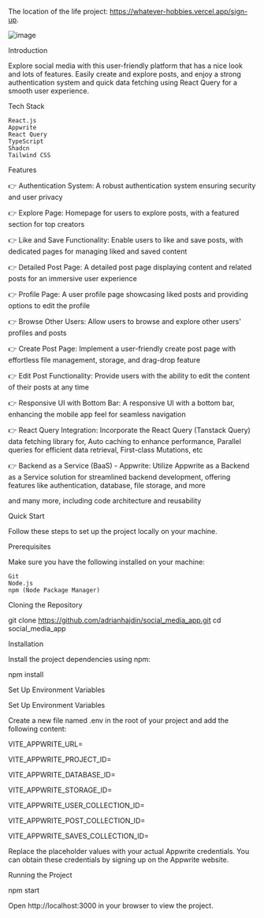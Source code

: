 The location of the life project: https://whatever-hobbies.vercel.app/sign-up.



![image](https://github.com/DrGC70/WhateverHobbies/assets/123336389/cf129cb7-1f75-4b19-9a2c-9effa24749b2)


Introduction

Explore social media with this user-friendly platform that has a nice look and lots of features. Easily create and explore posts, and enjoy a strong authentication system and quick data fetching using React Query for a smooth user experience.

Tech Stack

    React.js
    Appwrite
    React Query
    TypeScript
    Shadcn
    Tailwind CSS


Features

👉 Authentication System: A robust authentication system ensuring security and user privacy

👉 Explore Page: Homepage for users to explore posts, with a featured section for top creators

👉 Like and Save Functionality: Enable users to like and save posts, with dedicated pages for managing liked and saved content

👉 Detailed Post Page: A detailed post page displaying content and related posts for an immersive user experience

👉 Profile Page: A user profile page showcasing liked posts and providing options to edit the profile

👉 Browse Other Users: Allow users to browse and explore other users' profiles and posts

👉 Create Post Page: Implement a user-friendly create post page with effortless file management, storage, and drag-drop feature

👉 Edit Post Functionality: Provide users with the ability to edit the content of their posts at any time

👉 Responsive UI with Bottom Bar: A responsive UI with a bottom bar, enhancing the mobile app feel for seamless navigation

👉 React Query Integration: Incorporate the React Query (Tanstack Query) data fetching library for, Auto caching to enhance performance, Parallel queries for efficient data retrieval, First-class Mutations, etc

👉 Backend as a Service (BaaS) - Appwrite: Utilize Appwrite as a Backend as a Service solution for streamlined backend development, offering features like authentication, database, file storage, and more

and many more, including code architecture and reusability

Quick Start

Follow these steps to set up the project locally on your machine.

Prerequisites

Make sure you have the following installed on your machine:

    Git
    Node.js
    npm (Node Package Manager)

Cloning the Repository

git clone https://github.com/adrianhajdin/social_media_app.git
cd social_media_app

Installation

Install the project dependencies using npm:

npm install

Set Up Environment Variables

Set Up Environment Variables

Create a new file named .env in the root of your project and add the following content:

VITE_APPWRITE_URL=

VITE_APPWRITE_PROJECT_ID=

VITE_APPWRITE_DATABASE_ID=

VITE_APPWRITE_STORAGE_ID=

VITE_APPWRITE_USER_COLLECTION_ID=

VITE_APPWRITE_POST_COLLECTION_ID=

VITE_APPWRITE_SAVES_COLLECTION_ID=

Replace the placeholder values with your actual Appwrite credentials. You can obtain these credentials by signing up on the Appwrite website.

Running the Project

npm start

Open http://localhost:3000 in your browser to view the project.
